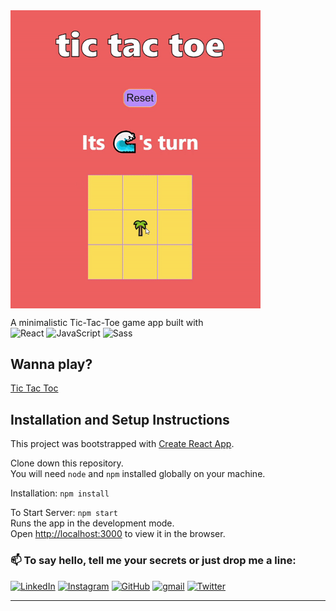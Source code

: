 <img align="center" src="https://github.com/cvcastano/tic_tac_toe/blob/main/src/capture.gif" width="400">

A minimalistic Tic-Tac-Toe game app built with   
![React](https://img.shields.io/badge/-React-45b8d8?style=flat-square&logo=react&logoColor=black) ![JavaScript](https://img.shields.io/badge/-JavaScript-blue?style=flat-square&logo=javascript&logoColor=yellow) ![Sass](https://img.shields.io/badge/-Sass-white?style=flat-square&logo=sass&logoColor=CC6699)

## Wanna play?

[Tic Tac Toc](https://cvcastano-tic-tac-toe.netlify.app/)

## Installation and Setup Instructions

This project was bootstrapped with [Create React App](https://github.com/facebook/create-react-app).

Clone down this repository.  
You will need `node` and `npm` installed globally on your machine.

Installation: `npm install`

To Start Server: `npm start`  
Runs the app in the development mode.\
Open [http://localhost:3000](http://localhost:3000) to view it in the browser.

### 📫 To say hello, tell me your secrets or just drop me a line:

<a href="https://www.linkedin.com/in/carolina-castano/"><img img alt="LinkedIn" src="https://img.shields.io/badge/linkedin-0e76a8.svg?&style=for-the-badge&logo=linkedin&logoColor=white" /></a>
<a href="https://www.instagram.com/cvcastano"><img alt="Instagram" src="https://img.shields.io/badge/instagram-dd2a7b.svg?&style=for-the-badge&logo=instagram&logoColor=white" /></a>
<a href="https://github.com/cvcastano"><img alt="GitHub" src="https://img.shields.io/badge/GitHub-2f363d.svg?&style=for-the-badge&logo=Github&logoColor=white" /></a>
<a href="mailto:carocastanocastillo@gmail.com"><img alt="gmail" src="https://img.shields.io/badge/gmail-red.svg?&style=for-the-badge&logo=gmail&logoColor=white" /></a>
<a href="https://twitter.com/cvcastano"><img alt="Twitter" src="https://img.shields.io/badge/twitter-%231DA1F2.svg?&style=for-the-badge&logo=twitter&logoColor=white" /></a>

---
